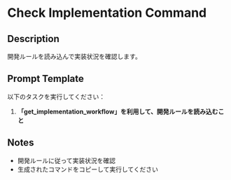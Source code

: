 # Check Implementation Command

## Description

開発ルールを読み込んで実装状況を確認します。

## Prompt Template

以下のタスクを実行してください：

1. **「get_implementation_workflow」を利用して、開発ルールを読み込むこと**

## Notes

- 開発ルールに従って実装状況を確認
- 生成されたコマンドをコピーして実行してください
